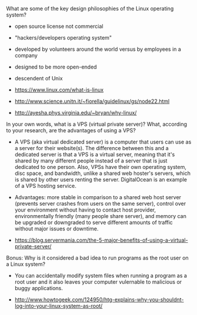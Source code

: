 What are some of the key design philosophies of the Linux operating system?

+ open source license not commercial
+ "hackers/developers operating system"
+ developed by volunteers around the world versus by employees in a company
+ designed to be more open-ended
+ descendent of Unix

+ https://www.linux.com/what-is-linux
+ http://www.science.unitn.it/~fiorella/guidelinux/gs/node22.html
+ http://ayesha.phys.virginia.edu/~bryan/why-linux/

In your own words, what is a VPS (virtual private server)? What, according to your research, are the advantages of using a VPS?

+ A VPS (aka virtual dedicated server) is a computer that users can use as a server for their website(s). The difference between this and a dedicated server is that a VPS is a virtual server, meaning that it's shared by many different people instead of a server that is just dedicated to one person. Also, VPSs have their own operating system, disc space, and bandwidth, unlike a shared web hoster's servers, which is shared by other users renting the server. DigitalOcean is an example of a VPS hosting service.

+ Advantages: more stable in comparison to a shared web host server (prevents server crashes from users on the same server), control over your environment without having to contact host provider, environmentally friendly (many people share server), and memory can be upgraded or downgraded to serve different amounts of traffic without major issues or downtime.

+ https://blog.servermania.com/the-5-major-benefits-of-using-a-virtual-private-server/

Bonus: Why is it considered a bad idea to run programs as the root user on a Linux system?

+ You can accidentally modify system files when running a program as a root user and it also leaves your computer vulernable to malicious or buggy applications.

+ http://www.howtogeek.com/124950/htg-explains-why-you-shouldnt-log-into-your-linux-system-as-root/